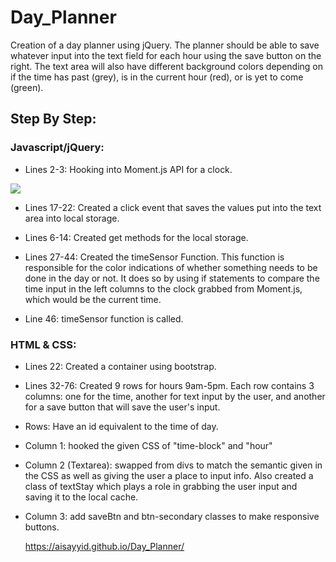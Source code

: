 # Day_Planner
Creation of a day planner using jQuery.  The planner should be able to save whatever input into the text field for each hour using the save button on the right.  The text area will also have different background colors depending on if the time has past (grey), is in the current hour (red), or is yet to come (green).

## Step By Step:

### Javascript/jQuery:

- Lines 2-3: Hooking into Moment.js API for a clock.

![](Images/Day_Planner_img1.png)

- Lines 17-22: Created a click event that saves the values put into the text area into local storage.

- Lines 6-14: Created get methods for the local storage.

- Lines 27-44: Created the timeSensor Function.  This function is responsible for the color indications of whether something needs to be done in the day or not.  It does so by using if statements to compare the time input in the left columns to the clock grabbed from Moment.js, which would be the current time.

- Line 46: timeSensor function is called.

### HTML & CSS:

- Lines 22: Created a container using bootstrap.

- Lines 32-76: Created 9 rows for hours 9am-5pm. Each row contains 3 columns: one for the time, another for text input by the user, and another for a save button that will save the user's input.

- Rows: Have an id equivalent to the time of day.

- Column 1: hooked the given CSS of "time-block" and "hour"

- Column 2 (Textarea): swapped from divs to match the semantic given in the CSS as well as giving the user a place to input info.  Also created a class of textStay which plays a role in grabbing the user input and saving it to the local cache.

- Column 3: add saveBtn and btn-secondary classes to make responsive buttons.


  https://aisayyid.github.io/Day_Planner/


